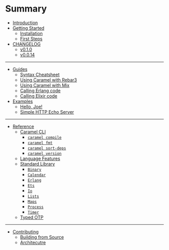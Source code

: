 # Summary

- [Introduction](./introduction.md)
- [Getting Started](./getting-started/index.md)
  - [Installation](./getting-started/installation.md)
  - [First Steps](./getting-started/first-steps.md)
- [CHANGELOG](./changelog/v0.1.0.md)
  - [v0.1.0](./changelog/v0.1.0.md)
  - [v0.0.14](./changelog/v0.0.14.md)

--------------------------------------------------------------------------------

- [Guides]()
  - [Syntax Cheatsheet](./guides/syntax-cheatsheet.md)
  - [Using Caramel with Rebar3]()
  - [Using Caramel with Mix]()
  - [Calling Erlang code](./guides/erlang-ffi.md)
  - [Calling Elixir code]()
- [Examples]()
  - [Hello, Joe!](./examples/hello-joe.md)
  - [Simple HTTP Echo Server](./examples/simple-http-echo-server.md)

--------------------------------------------------------------------------------

- [Reference](./reference/index.md)
  - [Caramel CLI](./reference/cli/default.md)
    - [`caramel compile`](./reference/cli/compile.md)
    - [`caramel fmt`](./reference/cli/fmt.md)
    - [`caramel sort-deps`](./reference/cli/sort-deps.md)
    - [`caramel version`](./reference/cli/version.md)
  - [Language Features]()
  - [Standard Library]()
    - [`Binary`]()
    - [`Calendar`]()
    - [`Erlang`]()
    - [`Ets`]()
    - [`Io`]()
    - [`Lists`]()
    - [`Maps`]()
    - [`Process`]()
    - [`Timer`]()
  - [Typed OTP]()

--------------------------------------------------------------------------------

- [Contributing]()
  - [Building from Source](./contrib/building.md)
  - [Architecutre]()
